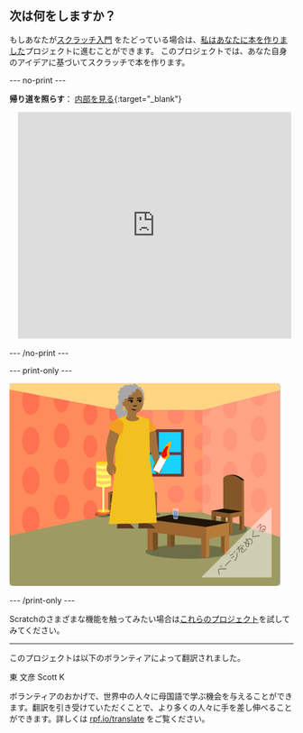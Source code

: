 ## 次は何をしますか？

もしあなたが[スクラッチ入門](https://projects.raspberrypi.org/ja-JP/pathway/scratch-intro) をたどっている場合は、[私はあなたに本を作りました](https://projects.raspberrypi.org/ja-JP/projects/i-made-you-a-book)プロジェクトに進むことができます。 このプロジェクトでは、あなた自身のアイデアに基づいてスクラッチで本を作ります。

--- no-print ---

**帰り道を照らす**： [内部を見る](https://scratch.mit.edu/projects/499860786/editor){:target="_blank"}
<div class="scratch-preview" style="margin-left: 15px;">
  <iframe allowtransparency="true" width="485" height="402" src="https://scratch.mit.edu/projects/embed/499860786/?autostart=false" frameborder="0"></iframe>
</div>

--- /no-print ---

--- print-only ---

![「私はあなたに本を作りました」プロジェクト。](images/book-cover.png)

--- /print-only ---

Scratchのさまざまな機能を触ってみたい場合は[これらのプロジェクト](https://projects.raspberrypi.org/ja-JP/projects?software%5B%5D=scratch&curriculum%5B%5D=%201)を試してみてください。

***
このプロジェクトは以下のボランティアによって翻訳されました。

東 文彦
Scott K

ボランティアのおかげで、世界中の人々に母国語で学ぶ機会を与えることができます。翻訳を引き受けていただくことで、より多くの人々に手を差し伸べることができます。詳しくは [rpf.io/translate](https://rpf.io/translate) をご覧ください。
